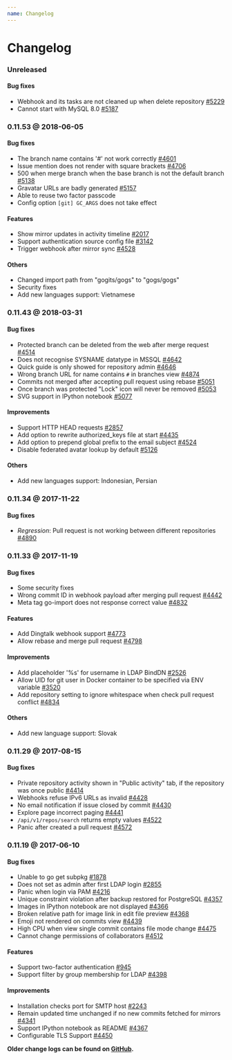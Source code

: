 ```yaml
---
name: Changelog
---
```


# Changelog

### Unreleased

#### Bug fixes

- Webhook and its tasks are not cleaned up when delete repository [#5229](https://github.com/gogs/gogs/issues/5229)
- Cannot start with MySQL 8.0 [#5187](https://github.com/gogs/gogs/issues/5187)

### 0.11.53 @ 2018-06-05

#### Bug fixes

- The branch name contains '#' not work correctly [#4601](https://github.com/gogs/gogs/issues/4601)
- Issue mention does not render with square brackets [#4706](https://github.com/gogs/gogs/issues/4706)
- 500 when merge branch when the base branch is not the default branch [#5138](https://github.com/gogs/gogs/issues/5138)
- Gravatar URLs are badly generated [#5157](https://github.com/gogs/gogs/issues/5157)
- Able to reuse two factor passcode
- Config option `[git] GC_ARGS` does not take effect

#### Features

- Show mirror updates in activity timeline [#2017](https://github.com/gogs/gogs/issues/2017)
- Support authentication source config file [#3142](https://github.com/gogs/gogs/issues/3142)
- Trigger webhook after mirror sync [#4528](https://github.com/gogs/gogs/issues/4528)

#### Others

- Changed import path from "gogits/gogs" to "gogs/gogs"
- Security fixes
- Add new languages support: Vietnamese

### 0.11.43 @ 2018-03-31

#### Bug fixes

- Protected branch can be deleted from the web after merge request [#4514](https://github.com/gogs/gogs/issues/4514)
- Does not recognise SYSNAME datatype in MSSQL [#4642](https://github.com/gogs/gogs/issues/4642)
- Quick guide is only showed for repository admin [#4646](https://github.com/gogs/gogs/issues/4646)
- Wrong branch URL for name contains `#` in branches view [#4874](https://github.com/gogs/gogs/issues/4874)
- Commits not merged after accepting pull request using rebase [#5051](https://github.com/gogs/gogs/issues/5051)
- Once branch was protected "Lock" icon will never be removed [#5053](https://github.com/gogs/gogs/issues/5053)
- SVG support in IPython notebook [#5077](https://github.com/gogs/gogs/issues/5077)

#### Improvements

- Support HTTP HEAD requests [#2857](https://github.com/gogs/gogs/issues/2857)
- Add option to rewrite authorized_keys file at start [#4435](https://github.com/gogs/gogs/issues/4435)
- Add option to prepend global prefix to the email subject [#4524](https://github.com/gogs/gogs/issues/4524)
- Disable federated avatar lookup by default [#5126](https://github.com/gogs/gogs/pull/5126)

#### Others

- Add new languages support: Indonesian, Persian 

### 0.11.34 @ 2017-11-22

#### Bug fixes

- *Regression*: Pull request is not working between different repositories [#4890](https://github.com/gogs/gogs/issues/4890)

### 0.11.33 @ 2017-11-19

#### Bug fixes

- Some security fixes
- Wrong commit ID in webhook payload after merging pull request [#4442](https://github.com/gogs/gogs/issues/4442)
- Meta tag go-import does not response correct value [#4832](https://github.com/gogs/gogs/issues/4832)

#### Features

- Add Dingtalk webhook support [#4773](https://github.com/gogs/gogs/pull/4773)
- Allow rebase and merge pull request [#4798](https://github.com/gogs/gogs/issues/4798)

#### Improvements

- Add placeholder '%s' for username in LDAP BindDN [#2526](https://github.com/gogs/gogs/issues/2526)
- Allow UID for git user in Docker container to be specified via ENV variable [#3520](https://github.com/gogs/gogs/issues/3520)
- Add repository setting to ignore whitespace when check pull request conflict [#4834](https://github.com/gogs/gogs/issues/4834)

#### Others

- Add new language support: Slovak

### 0.11.29 @ 2017-08-15

#### Bug fixes

- Private repository activity shown in "Public activity" tab, if the repository was once public [#4414](https://github.com/gogs/gogs/issues/4414)
- Webhooks refuse IPv6 URLs as invalid [#4428](https://github.com/gogs/gogs/issues/4428)
- No email notification if issue closed by commit [#4430](https://github.com/gogs/gogs/issues/4430)
- Explore page incorrect paging [#4441](https://github.com/gogs/gogs/issues/4441)
- `/api/v1/repos/search` returns empty values [#4522](https://github.com/gogs/gogs/issues/4522)
- Panic after created a pull request [#4572](https://github.com/gogs/gogs/issues/4572)

### 0.11.19 @ 2017-06-10

#### Bug fixes

- Unable to go get subpkg [#1878](https://github.com/gogs/gogs/issues/1878)
- Does not set as admin after first LDAP login [#2855](https://github.com/gogs/gogs/issues/2855)
- Panic when login via PAM [#4216](https://github.com/gogs/gogs/issues/4216)
- Unique constraint violation after backup restored for PostgreSQL [#4357](https://github.com/gogs/gogs/issues/4357)
- Images in IPython notebook are not displayed [#4366](https://github.com/gogs/gogs/issues/4366)
- Broken relative path for image link in edit file preview [#4368](https://github.com/gogs/gogs/issues/4368)
- Emoji not rendered on commits view [#4439](https://github.com/gogs/gogs/issues/4439)
- High CPU when view single commit contains file mode change [#4475](https://github.com/gogs/gogs/issues/4475)
- Cannot change permissions of collaborators [#4512](https://github.com/gogs/gogs/issues/4512)

#### Features

- Support two-factor authentication [#945](https://github.com/gogs/gogs/issues/945)
- Support filter by group membership for LDAP [#4398](https://github.com/gogs/gogs/pull/4398)

#### Improvements

- Installation checks port for SMTP host [#2243](https://github.com/gogs/gogs/issues/2243)
- Remain updated time unchanged if no new commits fetched for mirrors [#4341](https://github.com/gogs/gogs/issues/4341)
- Support IPython notebook as README [#4367](https://github.com/gogs/gogs/issues/4367)
- Configurable TLS Support [#4450](https://github.com/gogs/gogs/issues/4450)

**Older change logs can be found on [GitHub](https://github.com/gogs/gogs/releases?after=v0.11.19).**
